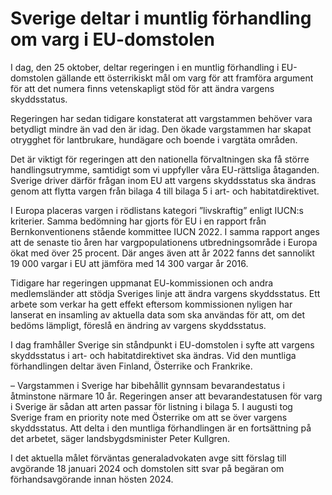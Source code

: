 # Sverige deltar i muntlig förhandling om varg i EU-domstolen

I dag, den 25 oktober, deltar regeringen i en muntlig förhandling i EU-domstolen gällande ett österrikiskt mål om varg för att framföra argument för att det numera finns vetenskapligt stöd för att ändra vargens skyddsstatus.

Regeringen har sedan tidigare konstaterat att vargstammen behöver vara betydligt mindre än vad den är idag. Den ökade vargstammen har skapat otrygghet för lantbrukare, hundägare och boende i vargtäta områden.

Det är viktigt för regeringen att den nationella förvaltningen ska få större handlingsutrymme, samtidigt som vi uppfyller våra EU-rättsliga åtaganden. Sverige driver därför frågan inom EU att vargens skyddsstatus ska ändras genom att flytta vargen från bilaga 4 till bilaga 5 i art- och habitatdirektivet.

I Europa placeras vargen i rödlistans kategori ”livskraftig” enligt IUCN:s kriterier. Samma bedömning har gjorts för EU i en rapport från Bernkonventionens stående kommittee IUCN 2022. I samma rapport anges att de senaste tio åren har vargpopulationens utbredningsområde i Europa ökat med över 25 procent. Där anges även att år 2022 fanns det sannolikt 19 000 vargar i EU att jämföra med 14 300 vargar år 2016.

Tidigare har regeringen uppmanat EU-kommissionen och andra medlemsländer att stödja Sveriges linje att ändra vargens skyddsstatus. Ett arbete som verkar ha gett effekt eftersom kommissionen nyligen har lanserat en insamling av aktuella data som ska användas för att, om det bedöms lämpligt, föreslå en ändring av vargens skyddsstatus.

I dag framhåller Sverige sin ståndpunkt i EU-domstolen i syfte att vargens skyddsstatus i art- och habitatdirektivet ska ändras. Vid den muntliga förhandlingen deltar även Finland, Österrike och Frankrike.

– Vargstammen i Sverige har bibehållit gynnsam bevarandestatus i åtminstone närmare 10 år. Regeringen anser att bevarandestatusen för varg i Sverige är sådan att arten passar för listning i bilaga 5. I augusti tog Sverige fram en priority note med Österrike om att se över vargens skyddsstatus. Att delta i den muntliga förhandlingen är en fortsättning på det arbetet, säger landsbygdsminister Peter Kullgren.

I det aktuella målet förväntas generaladvokaten avge sitt förslag till avgörande 18 januari 2024 och domstolen sitt svar på begäran om förhandsavgörande innan hösten 2024.
